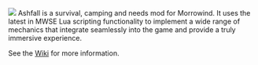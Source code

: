 ![](https://i.imgur.com/Iq0GikN.png)
Ashfall is a survival, camping and needs mod for Morrowind. It uses the latest in MWSE Lua scripting functionality to implement a wide range of mechanics that integrate seamlessly into the game and provide a truly immersive experience.

See the [Wiki](https://github.com/jhaakma/ashfall/wiki) for more information.
